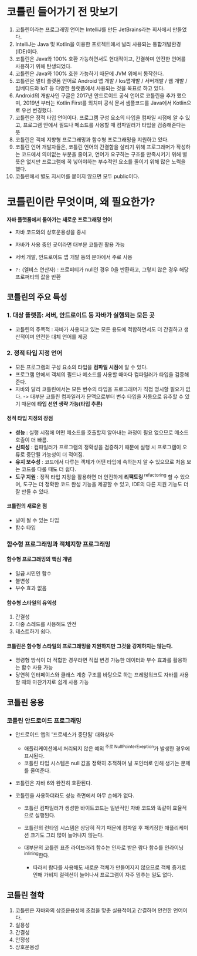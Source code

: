 # 코틀린 들어가기 전 맛보기
1. 코틀린이라는 프로그래밍 언어는 IntelliJ를 만든 JetBrains라는 회사에서 만들었다.
2. IntelliJ는 Java 및 Kotlin을 이용한 프로젝트에서 널리 사용되는 통합개발환경(IDE)이다.
3. 코틀린은 Java와 100% 호환 가능하면서도 현대적이고, 간결하며 안전한 언어를 사용하기 위해 탄생되었다.
4. 코틀린은 Java와 100% 호한 가능하기 때문에 JVM 위에서 동작한다.
5. 코틀린은 멀티 플랫폼 언어로 Android 앱 개발 / Ios앱개발 / 서버개발 / 웹 개발 / 임베디드와 IoT 등 다양한 플랫폼에서 사용되는 것을 목표로 하고 있다.
6. Android의 개발사인 구글은 2017년 안드로이드 공식 언어로 코틀린을 추가 했으며, 2019년 부터는 Kotlin First를 외치며 공식 문서 샘플코드를 Java에서 Kotlin으로 우선 변경했다.
7. 코틀린은 정적 타입 언어이다. 프로그램 구성 요소의 타입을 컴파일 시점에 알 수 있고, 프로그램 안에서 필드나 메소드를 사용할 때 컴파일러가 타입을 검증해준다는 뜻
8. 코틀린은 객체 지향형 프로그래밍과 함수형 프로그래밍을 지원하고 있다.
9. 코틀린 언어 개발자들은, 코틀린 언어의 간결함을 살리기 위해 프로그래머가 작성하는 코드에서 의미없는 부분을 줄이고, 언어가 요구하는 구조를 만족시키기 위해 별 뜻은 없지만 프로그램에 꼭 넣어야하는 부수적인 요소를 줄이기 위해 많은 노력을 했다.
10. 코틀린에서 별도 지시어를 붙이지 않으면 모두 public이다.

# 코틀린이란 무엇이며, 왜 필요한가?
**자바 플랫폼에서 돌아가는 새로운 프로그래밍 언어**
- 자바 코드와의 상호운용성을 중시
- 자바가 사용 중인 곳이라면 대부분 코틀린 활용 가능
- 서버 개발, 안드로이드 앱 개발 등의 분야에서 주로 사용

- `?:` (엘비스 연산자) : 프로퍼티가 null인 경우 0을 반환하고, 그렇지 않은 경우 해당 프로퍼티의 값을 반환

## 코틀린의 주요 특성

### 1. 대상 플랫폼: 서버, 안드로이드 등 자바가 실행되는 모든 곳

- 코틀린의 주목적 : 자바가 사용되고 있는 모든 용도에 적합하면서도 더 간결하고 생산적이며 안전한 대체 언어를 제공

### 2. 정적 타입 지정 언어
- 모든 프로그램의 구성 요소의 타입을 **컴파일 시점**에 알 수 있다.
- 프로그램 안에서 객체의 필드나 메소드를 사용할 때마다 컴파일러가 타입을 검증해준다.
- 자바와 달리 코틀린에서는 모든 변수의 타입을 프로그래머가 직접 명시할 필요가 없다.
-> 대부분 코틀린 컴파일러가 문맥으로부터 변수 타입을 자동으로 유추할 수 있기 때문에 **타입 선언 생략 가능(타입 추론)**

#### 정적 타입 지정의 장점
- **성능** : 실행 시점에 어떤 메소드를 호출할지 알아내는 과정이 필요 없으므로 메소드 호출이 더 빠름.
- **신뢰성** : 컴파일러가 프로그램의 정확성을 검증하기 때문에 실행 시 프로그램이 오류로 중단될 가능성이 더 적어짐.
- **유지 보수성** : 코드에서 다루는 객체가 어떤 타입에 속하는지 알 수 있으므로 처음 보는 코드를 다룰 때도 더 쉽다.
- **도구 지원** : 정적 타입 지정을 활용하면 더 안전하게 **리팩토링**<sup> refactoring</sup> 할 수 있으며, 도구는 더 정확한 코드 완성 기능을 제공할 수 있고, IDE의 다른 지원 기능도 더 잘 만들 수 있다.


#### 코틀린의 새로운 점
- 널이 될 수 있는 타입
- 함수 타입

### 함수형 프로그래밍과 객체지향 프로그래밍

#### 함수형 프로그래밍의 핵심 개념
- 일급 시민인 함수
- 불변성
- 부수 효과 없음

#### 함수형 스타일의 유익성
1. 간결성
2. 다중 스레드를 사용해도 안전
3. 테스트하기 쉽다.

#### 코틀린은 함수형 스타일의 프로그래밍을 지원하지만 그것을 강제하지는 않는다.
- 명령형 방식이 더 적합한 경우라면 직접 변경 가능한 데이터와 부수 효과를 활용하는 함수 사용 가능
- 당연히 인터페이스와 클래스 계층 구조를 바탕으로 하는 프레임워크도 자바를 사용할 때와 마찬가지로 쉽게 사용 가능

## 코틀린 응용

### 코틀린 안드로이드 프로그래밍

- 안드로이드 앱의 '프로세스가 중단됨' 대화상자
  - 애플리케이션에서 처리되지 않은 예외<sup> 주로 NullPointerExeption</sup>가 발생한 경우에 표시된다.
  - 코틀린 타입 시스템은 null 값을 정확히 추적하며 널 포인터로 인해 생기는 문제를 줄여준다.

- 코틀린은 자바 6와 완전히 호환된다.

- 코틀린을 사용하더라도 성능 측면에서 아무 손해가 없다.
  
  - 코틀린 컴파일러가 생성한 바이트코드는 일반적인 자바 코드와 똑같이 효율적으로 실행된다.
  - 코틀린의 런타임 시스템은 상당히 작기 때문에 컴파일 후 패키징한 애플리케이션 크기도 그리 많이 늘어나지 않는다.
  - 대부분의 코틀린 표준 라이브러리 함수는 인자로 받은 람다 함수를 인라이닝<sup> inlining</sup>한다.
    
    - 따라서 람다를 사용해도 새로운 객체가 만들어지지 않으므로 객체 증가로 인해 가비지 컬렉션이 늘어나서 프로그램이 자주 멈추는 일도 없다.

## 코틀린 철학
1. 코틀린은 자바와의 상호운용성에 초점을 맞춘 실용적이고 간결하며 안전한 언어이다.
2. 실용성
3. 간결성
4. 안정성
5. 상호운용성